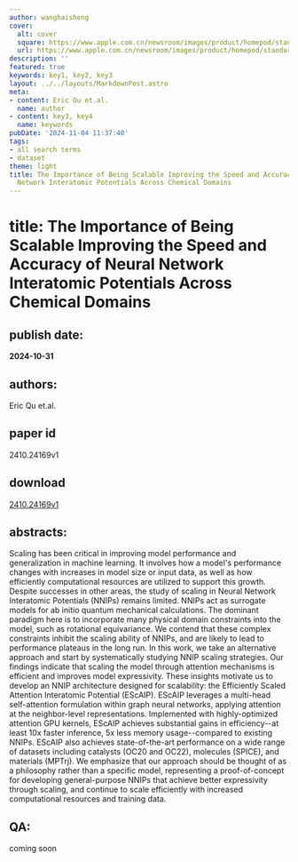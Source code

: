 ```yaml
---
author: wanghaisheng
cover:
  alt: cover
  square: https://www.apple.com.cn/newsroom/images/product/homepod/standard/Apple-HomePod-hero-230118_big.jpg.large_2x.jpg
  url: https://www.apple.com.cn/newsroom/images/product/homepod/standard/Apple-HomePod-hero-230118_big.jpg.large_2x.jpg
description: ''
featured: true
keywords: key1, key2, key3
layout: ../../layouts/MarkdownPost.astro
meta:
- content: Eric Qu et.al.
  name: author
- content: key3, key4
  name: keywords
pubDate: '2024-11-04 11:37:40'
tags:
- all search terms
- dataset
theme: light
title: The Importance of Being Scalable Improving the Speed and Accuracy of Neural
  Network Interatomic Potentials Across Chemical Domains
---
```


# title: The Importance of Being Scalable Improving the Speed and Accuracy of Neural Network Interatomic Potentials Across Chemical Domains 
## publish date: 
**2024-10-31** 
## authors: 
  Eric Qu et.al. 
## paper id
2410.24169v1
## download
[2410.24169v1](http://arxiv.org/abs/2410.24169v1)
## abstracts:
Scaling has been critical in improving model performance and generalization in machine learning. It involves how a model's performance changes with increases in model size or input data, as well as how efficiently computational resources are utilized to support this growth. Despite successes in other areas, the study of scaling in Neural Network Interatomic Potentials (NNIPs) remains limited. NNIPs act as surrogate models for ab initio quantum mechanical calculations. The dominant paradigm here is to incorporate many physical domain constraints into the model, such as rotational equivariance. We contend that these complex constraints inhibit the scaling ability of NNIPs, and are likely to lead to performance plateaus in the long run. In this work, we take an alternative approach and start by systematically studying NNIP scaling strategies. Our findings indicate that scaling the model through attention mechanisms is efficient and improves model expressivity. These insights motivate us to develop an NNIP architecture designed for scalability: the Efficiently Scaled Attention Interatomic Potential (EScAIP). EScAIP leverages a multi-head self-attention formulation within graph neural networks, applying attention at the neighbor-level representations. Implemented with highly-optimized attention GPU kernels, EScAIP achieves substantial gains in efficiency--at least 10x faster inference, 5x less memory usage--compared to existing NNIPs. EScAIP also achieves state-of-the-art performance on a wide range of datasets including catalysts (OC20 and OC22), molecules (SPICE), and materials (MPTrj). We emphasize that our approach should be thought of as a philosophy rather than a specific model, representing a proof-of-concept for developing general-purpose NNIPs that achieve better expressivity through scaling, and continue to scale efficiently with increased computational resources and training data.
## QA:
coming soon
